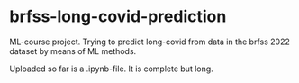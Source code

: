 # brfss-long-covid-prediction
ML-course project. Trying to predict long-covid from data in the brfss 2022 dataset by means of ML methods.

Uploaded so far is a .ipynb-file. It is complete but long.
